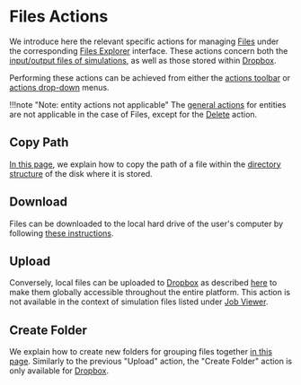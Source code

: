 # Files Actions

We introduce here the relevant specific actions for managing [Files](../files.md) under the corresponding [Files Explorer](../ui/explorer.md) interface. These actions concern both the [input/output files of simulations](../files.md), as well as those stored within [Dropbox](../dropbox.md).
 
Performing these actions can be achieved from either the [actions toolbar](../../entities-general/ui/explorer.md#actions-toolbar) or [actions drop-down](../../entities-general/ui/explorer.md#actions-dropdown) menus.

!!!note "Note: entity actions not applicable"
    The [general actions](../../entities-general/actions/overview.md) for entities are not applicable in the case of Files, except for the [Delete](../../entities-general/actions/delete.md) action.
    
## Copy Path

[In this page](copy-path.md), we explain how to copy the path of a file within the [directory structure](../../data-on-disk/directories.md) of the disk where it is stored.

## Download

Files can be downloaded to the local hard drive of the user's computer by following [these instructions](download.md).

## Upload

Conversely, local files can be uploaded to [Dropbox](../dropbox.md) as described [here](upload.md) to make them globally accessible throughout the entire platform. This action is not available in the context of simulation files listed under [Job Viewer](../../jobs/ui/files-tab.md).

## Create Folder

We explain how to create new folders for grouping files together [in this page](create-folder.md). Similarly to the previous "Upload" action, the "Create Folder" action is only available for [Dropbox](../dropbox.md).
